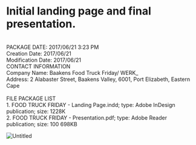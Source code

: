 # Initial landing page and final presentation.
</br>
PACKAGE DATE: 2017/06/21 3:23 PM </br>
Creation Date: 2017/06/21 </br>
Modification Date: 2017/06/21 </br>
CONTACT INFORMATION </br>
Company Name: Baakens Food Truck Friday/ WERK_ </br>
Address: 2 Alabaster Street, Baakens Valley, 6001, Port Elizabeth, Eastern Cape </br>
</br>
FILE PACKAGE LIST </br>
1. FOOD TRUCK FRIDAY - Landing Page.indd; type: Adobe InDesign publication; size: 1228K </br>
2. FOOD TRUCK FRIDAY - Presentation.pdf; type: Adobe Reader publication; size: 100 698KB

![Untitled](https://user-images.githubusercontent.com/26520289/61291321-82bc7080-a7ce-11e9-924a-29be45be8ff0.png)

